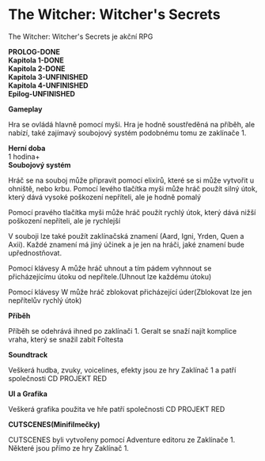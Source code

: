 # The Witcher: Witcher's Secrets
The Witcher: Witcher's Secrets je akční RPG

<b>PROLOG-DONE</b><br>
<b>Kapitola 1-DONE</b><br>
<b>Kapitola 2-DONE</b><br>
<b>Kapitola 3-UNFINISHED</b><br>
<b>Kapitola 4-UNFINISHED</b><br>
<b>Epilog-UNFINISHED</b><br>

<b>Gameplay</b>

Hra se ovládá hlavně pomocí myši.
Hra je hodně soustředěná na příběh, ale nabízí, také zajímavý soubojový systém podobnému tomu ze zaklínače 1.

<b>Herní doba</b><br>
1 hodina+<br>
<b>Soubojový systém</b>

Hráč se na souboj může připravit pomocí elixírů, které se si může vytvořit u ohniště, nebo krbu.
Pomocí levého tlačítka myši může hráč použít silný útok, který dává vysoké poškození nepříteli, ale je hodně pomalý

Pomocí pravého tlačítka myši může hráč použít rychlý útok, který dává nižší poškození nepříteli, ale je rychlejší

V souboji lze také použít zaklínačská znamení (Aard, Igni, Yrden, Quen a Axii). Každé znamení má jiný účinek a je jen na hráči, jaké znamení bude upřednostňovat.

Pomocí klávesy A může hráč uhnout a tím pádem vyhnnout se přicházejícímu útoku od nepřítele.(Uhnout lze každému útoku)

Pomocí klávesy W může hráč zblokovat přicházející úder(Zblokovat lze jen nepřítelův rychlý útok)

<b>Příběh</b>

Příběh se odehrává ihned po zaklínači 1. Geralt se snaží najít komplice vraha, který se snažil zabít Foltesta

<b>Soundtrack</b>

Veškerá hudba, zvuky, voicelines, efekty jsou ze hry Zaklínač 1 a patří společnosti CD PROJEKT RED

<b>UI a Grafika</b>

Veškerá grafika použita ve hře patří společnosti CD PROJEKT RED

<b>CUTSCENES(Minifilmečky)</b>

CUTSCENES byli vytvořeny pomocí Adventure editoru ze Zaklínače 1. Některé jsou přímo ze hry Zaklínač 1.
